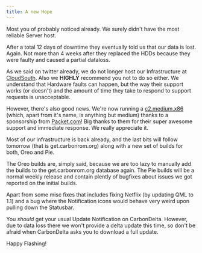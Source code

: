 ```yaml
---
title: A new Hope
---
```


Most you of probably noticed already. We surely didn't have the most reliable Server host.

After a total 12 days of downtime they eventually told us that our data is lost. Again.
Not more than 4 weeks after they replaced the HDDs because they were faulty and caused a partial dataloss.

As we said on twitter already, we do not longer host our Infrastructure at [CloudSouth](https://www.cloudsouth.com/). Also we **HIGHLY** recommend you not to do so either. We understand that Hardware faults can happen, but the way their support works (or doesn't) and the amount of time they take to respond to support requests is unacceptable.

However, there's also good news. We're now running a [c2.medium.x86](https://www.packet.com/cloud/servers/c2-medium-epyc/) (which, apart from it's name, is anything but medium) thanks to a sponsorship from [Packet.com](https://packet.com)! Big thanks to them for their super awesome support and immediate response. We really appreciate it.

Most of our infrastructure is back already, and the last bits will follow tomorrow (that is get.carbonrom.org) along with a new set of builds for both, Oreo and Pie.

The Oreo builds are, simply said, because we are too lazy to manually add the builds to the get.carbonrom.org database again. The Pie builds will be a normal weekly release and contain plently of bugfixes about issues we got reported on the initial builds.

Apart from some misc fixes that includes fixing Netflix (by updating QML to 1.1) and a bug where the Notification icons would behave very weird upon pulling down the Statusbar.

You *should* get your usual Update Notification on CarbonDelta. However, due to data loss there we won't provide a delta update this time, so don't be afraid when CarbonDelta asks you to download a full update.

Happy Flashing!